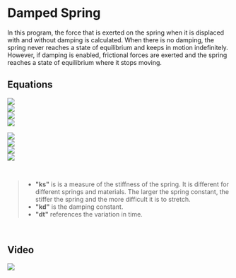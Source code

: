 # Damped Spring

In this program, the force that is exerted on the spring when it is displaced with and without damping is calculated. When there is no damping, the spring never reaches a state of equilibrium and keeps in motion indefinitely. However, if damping is enabled, frictional forces are exerted and the spring reaches a state of equilibrium where it stops moving.

## Equations

<img src="https://render.githubusercontent.com/render/math?math=weight= mass * gravity"><br>
<img src="https://render.githubusercontent.com/render/math?math=elongation= actual\:length - rest\:length"><br>
<img src="https://render.githubusercontent.com/render/math?math=(Without\:damping)\:friction= -ks * elongation"><br>
<img src="https://render.githubusercontent.com/render/math?math=(With\:damping)\:friction= -ks * elongation - kd * speed"><br>

<img src="https://render.githubusercontent.com/render/math?math=force= weight %2B friction"><br>
<img src="https://render.githubusercontent.com/render/math?math=acceleration= force / mass"><br>
<img src="https://render.githubusercontent.com/render/math?math=speed= speed %2B acceleration * dt"><br>
<img src="https://render.githubusercontent.com/render/math?math=current\:length = current\:length %2B speed * dt"><br>

<br>

> - **"ks"** is is a measure of the stiffness of the spring. It is different for different springs and materials. The larger the spring constant, the stiffer the spring and the more difficult it is to stretch. <br> 
> - **"kd"** is the damping constant.
> - **"dt"** references the variation in time.

<br>

## Video

[![](https://img.youtube.com/vi/7a0t_Z0XmlA/0.jpg)](https://www.youtube.com/watch?v=7a0t_Z0XmlA)
  

